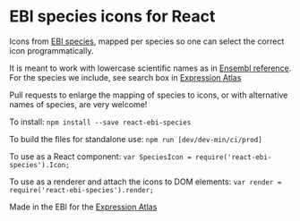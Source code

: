 EBI species icons for React
======================

Icons from [EBI species](http://www.ebi.ac.uk/web_guidelines/fonts/EBI-Species/), mapped per species so one can select the correct icon programmatically.

It is meant to work with lowercase scientific names as in [Ensembl reference](http://www.ensembl.org/info/about/species.html). For the species we include, see search box in [Expression Atlas](www.ebi.ac.uk/gxa)

Pull requests to enlarge the mapping of species to icons, or with alternative names of species, are very welcome!


To install:
`npm install --save react-ebi-species`

To build the files for standalone use:
`npm run [dev/dev-min/ci/prod]`

To use as a React component:
`var SpeciesIcon = require('react-ebi-species').Icon;`

To use as a renderer and attach the icons to DOM elements:
`var render = require('react-ebi-species').render;`

Made in the EBI for the [Expression Atlas](www.ebi.ac.uk/gxa)
